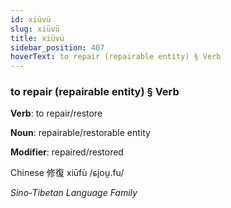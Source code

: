 ```yaml
---
id: xiüvü
slug: xiüvü
title: xiüvü
sidebar_position: 407
hoverText: to repair (repairable entity) § Verb
---
```


### to repair (repairable entity) § Verb

**Verb**: to repair/restore

**Noun**: repairable/restorable entity

**Modifier**: repaired/restored

Chinese 修復 xiūfù /ɕjou̯.fu/

*Sino-Tibetan Language Family*
